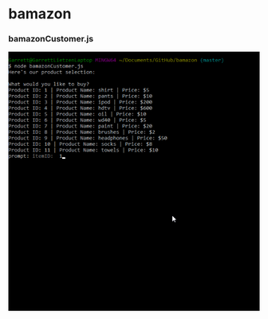 # bamazon


### bamazonCustomer.js 


![Alt Text](https://github.com/glietzen/bamazon/blob/master/readmeGIFS/animation%201.gif)